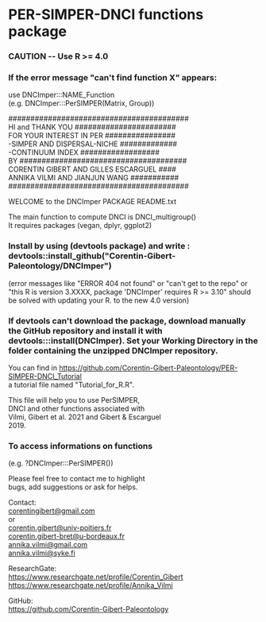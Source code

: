 # PER-SIMPER-DNCI functions package

### CAUTION -- Use R >= 4.0 <br/>
### If the error message "can't find function X" appears:<br/>
use DNCImper:::NAME_Function<br/> 
(e.g. DNCImper:::PerSIMPER(Matrix, Group))<br/> 

#########################################<br/>
HI and THANK YOU #######################<br/>
FOR YOUR INTEREST IN PER ################<br/>
-SIMPER AND DISPERSAL-NICHE #############<br/>
-CONTINUUM INDEX       ##################<br/>
BY ######################################<br/>
CORENTIN GIBERT AND GILLES ESCARGUEL ####<br/>
ANNIKA VILMI AND JIANJUN WANG ###########<br/>
#########################################<br/>

WELCOME to the DNCImper PACKAGE README.txt<br/>

The main function to compute DNCI is DNCI_multigroup()<br/>
It requires packages (vegan, dplyr, ggplot2)<br/>

### Install by using (devtools package) and write : devtools::install_github("Corentin-Gibert-Paleontology/DNCImper")<br/>
(error messages like "ERROR 404 not found" or "can't get to the repo" or "this R is version 3.XXXX, package 'DNCImper' requires R >= 3.10" should be solved with updating your R. to the new 4.0 version)<br/>

### If devtools can't download the package, download manually the GitHub repository and install it with devtools:::install(DNCImper). Set your Working Directory in the folder containing the unzipped DNCImper repository.<br/>

You can find in https://github.com/Corentin-Gibert-Paleontology/PER-SIMPER-DNCI_Tutorial<br/>
a tutorial file named "Tutorial_for_R.R".<br/>

This file will help you to use PerSIMPER,<br/> 
DNCI and other functions associated with<br/>
Vilmi, Gibert et al. 2021 and Gibert & Escarguel<br/> 
2019. 

### To access informations on functions<br/> 
(e.g. ?DNCImper:::PerSIMPER())<br/>


Please feel free to contact me to highlight<br/>
bugs, add suggestions or ask for helps.<br/>

Contact:<br/> 
corentingibert@gmail.com<br/> 
or<br/>
corentin.gibert@univ-poitiers.fr<br/> 
corentin.gibert-bret@u-bordeaux.fr<br/>
annika.vilmi@gmail.com<br/>
annika.vilmi@syke.fi<br/>

ResearchGate:<br/>
https://www.researchgate.net/profile/Corentin_Gibert<br/>
https://www.researchgate.net/profile/Annika_Vilmi<br/>

GitHub:<br/> 
https://github.com/Corentin-Gibert-Paleontology


